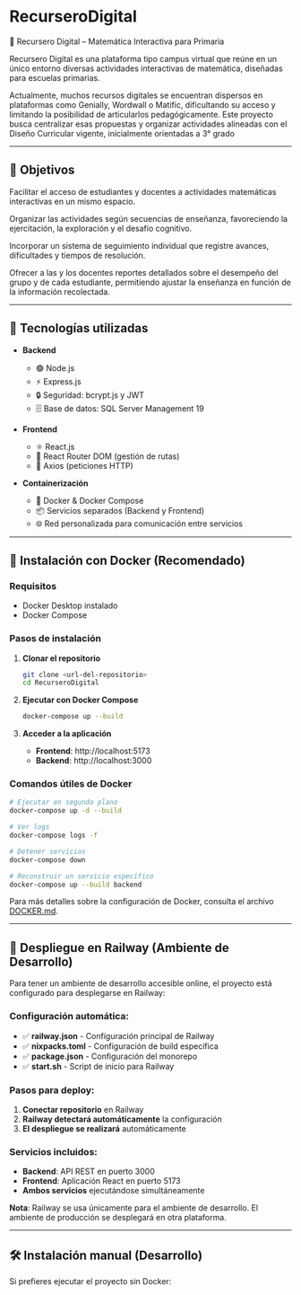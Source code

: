 # RecurseroDigital
📘 Recursero Digital – Matemática Interactiva para Primaria

Recursero Digital es una plataforma tipo campus virtual que reúne en un único entorno diversas actividades interactivas de matemática, diseñadas para escuelas primarias.

Actualmente, muchos recursos digitales se encuentran dispersos en plataformas como Genially, Wordwall o Matific, dificultando su acceso y limitando la posibilidad de articularlos pedagógicamente. Este proyecto busca centralizar esas propuestas y organizar actividades alineadas con el Diseño Curricular vigente, inicialmente orientadas a 3° grado

---
## 🎯 Objetivos

Facilitar el acceso de estudiantes y docentes a actividades matemáticas interactivas en un mismo espacio.

Organizar las actividades según secuencias de enseñanza, favoreciendo la ejercitación, la exploración y el desafío cognitivo.

Incorporar un sistema de seguimiento individual que registre avances, dificultades y tiempos de resolución.

Ofrecer a las y los docentes reportes detallados sobre el desempeño del grupo y de cada estudiante, permitiendo ajustar la enseñanza en función de la información recolectada.

---
## 🚀 Tecnologías utilizadas

- **Backend**
  - 🟢 Node.js  
  - ⚡ Express.js  
  - 🔒 Seguridad: bcrypt.js y JWT  
  - 🗄️ Base de datos: SQL Server Management 19  

- **Frontend**
  - ⚛️ React.js  
  - 🧭 React Router DOM (gestión de rutas)  
  - 🔗 Axios (peticiones HTTP)  

- **Containerización**
  - 🐳 Docker & Docker Compose
  - 📦 Servicios separados (Backend y Frontend)
  - 🌐 Red personalizada para comunicación entre servicios

---
## 🐳 Instalación con Docker (Recomendado)

### Requisitos
- Docker Desktop instalado
- Docker Compose

### Pasos de instalación

1. **Clonar el repositorio**
   ```bash
   git clone <url-del-repositorio>
   cd RecurseroDigital
   ```

2. **Ejecutar con Docker Compose**
   ```bash
   docker-compose up --build
   ```

3. **Acceder a la aplicación**
   - **Frontend**: http://localhost:5173
   - **Backend**: http://localhost:3000

### Comandos útiles de Docker

```bash
# Ejecutar en segundo plano
docker-compose up -d --build

# Ver logs
docker-compose logs -f

# Detener servicios
docker-compose down

# Reconstruir un servicio específico
docker-compose up --build backend
```

Para más detalles sobre la configuración de Docker, consulta el archivo [DOCKER.md](./DOCKER.md).

---
## 🚀 Despliegue en Railway (Ambiente de Desarrollo)

Para tener un ambiente de desarrollo accesible online, el proyecto está configurado para desplegarse en Railway:

### Configuración automática:
- ✅ **railway.json** - Configuración principal de Railway
- ✅ **nixpacks.toml** - Configuración de build específica
- ✅ **package.json** - Configuración del monorepo
- ✅ **start.sh** - Script de inicio para Railway

### Pasos para deploy:
1. **Conectar repositorio** en Railway
2. **Railway detectará automáticamente** la configuración
3. **El despliegue se realizará** automáticamente

### Servicios incluidos:
- **Backend**: API REST en puerto 3000
- **Frontend**: Aplicación React en puerto 5173
- **Ambos servicios** ejecutándose simultáneamente

**Nota**: Railway se usa únicamente para el ambiente de desarrollo. El ambiente de producción se desplegará en otra plataforma.

---
## 🛠️ Instalación manual (Desarrollo)

Si prefieres ejecutar el proyecto sin Docker:
